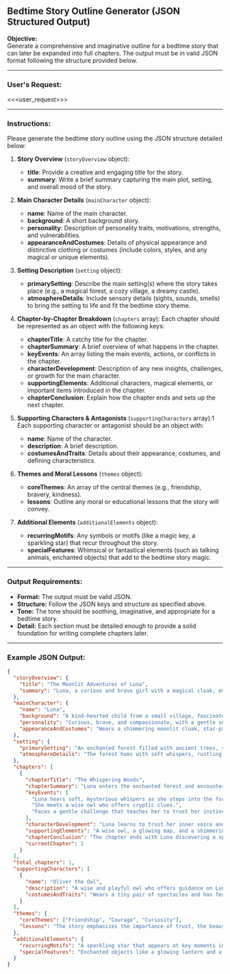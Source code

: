 ## Bedtime Story Outline Generator (JSON Structured Output)

**Objective:**  
Generate a comprehensive and imaginative outline for a bedtime story that can later be expanded into full chapters. The output must be in valid JSON format following the structure provided below.

---

### User's Request:
<<<user_request>>>

---

### Instructions:

Please generate the bedtime story outline using the JSON structure detailed below:

1. **Story Overview** (`storyOverview` object):
   - **title**: Provide a creative and engaging title for the story.
   - **summary**: Write a brief summary capturing the main plot, setting, and overall mood of the story.

2. **Main Character Details** (`mainCharacter` object):
   - **name**: Name of the main character.
   - **background**: A short background story.
   - **personality**: Description of personality traits, motivations, strengths, and vulnerabilities.
   - **appearanceAndCostumes**: Details of physical appearance and distinctive clothing or costumes (include colors, styles, and any magical or unique elements).

3. **Setting Description** (`setting` object):
   - **primarySetting**: Describe the main setting(s) where the story takes place (e.g., a magical forest, a cozy village, a dreamy castle).
   - **atmosphereDetails**: Include sensory details (sights, sounds, smells) to bring the setting to life and fit the bedtime story theme.

4. **Chapter-by-Chapter Breakdown** (`chapters` array):
   Each chapter should be represented as an object with the following keys:
   - **chapterTitle**: A catchy title for the chapter.
   - **chapterSummary**: A brief overview of what happens in the chapter.
   - **keyEvents**: An array listing the main events, actions, or conflicts in the chapter.
   - **characterDevelopment**: Description of any new insights, challenges, or growth for the main character.
   - **supportingElements**: Additional characters, magical elements, or important items introduced in the chapter.
   - **chapterConclusion**: Explain how the chapter ends and sets up the next chapter.

5. **Supporting Characters & Antagonists** (`supportingCharacters` array):1
   Each supporting character or antagonist should be an object with:
   - **name**: Name of the character.
   - **description**: A brief description.
   - **costumesAndTraits**: Details about their appearance, costumes, and defining characteristics.

6. **Themes and Moral Lessons** (`themes` object):
   - **coreThemes**: An array of the central themes (e.g., friendship, bravery, kindness).
   - **lessons**: Outline any moral or educational lessons that the story will convey.

7. **Additional Elements** (`additionalElements` object):
   - **recurringMotifs**: Any symbols or motifs (like a magic key, a sparkling star) that recur throughout the story.
   - **specialFeatures**: Whimsical or fantastical elements (such as talking animals, enchanted objects) that add to the bedtime story magic.

---

### Output Requirements:
- **Format:** The output must be valid JSON.
- **Structure:** Follow the JSON keys and structure as specified above.
- **Tone:** The tone should be soothing, imaginative, and appropriate for a bedtime story.
- **Detail:** Each section must be detailed enough to provide a solid foundation for writing complete chapters later.

---

### Example JSON Output:

```json
{
  "storyOverview": {
    "title": "The Moonlit Adventures of Luna",
    "summary": "Luna, a curious and brave girl with a magical cloak, embarks on nightly adventures in an enchanted forest filled with talking animals and hidden secrets."
  },
  "mainCharacter": {
    "name": "Luna",
    "background": "A kind-hearted child from a small village, fascinated by the mysteries of the night.",
    "personality": "Curious, brave, and compassionate, with a gentle sense of humor.",
    "appearanceAndCostumes": "Wears a shimmering moonlit cloak, star-patterned pajamas, and carries a lantern that glows with magical light."
  },
  "setting": {
    "primarySetting": "An enchanted forest filled with ancient trees, sparkling streams, and hidden pathways.",
    "atmosphereDetails": "The forest hums with soft whispers, rustling leaves, and distant calls of nocturnal creatures, creating a magical ambiance."
  },
  "chapters": [
    {
      "chapterTitle": "The Whispering Woods",
      "chapterSummary": "Luna enters the enchanted forest and encounters mysterious whispers that lead her deeper into adventure.",
      "keyEvents": [
        "Luna hears soft, mysterious whispers as she steps into the forest.",
        "She meets a wise owl who offers cryptic clues.",
        "Faces a gentle challenge that teaches her to trust her instincts."
      ],
      "characterDevelopment": "Luna learns to trust her inner voice and the guidance of nature.",
      "supportingElements": "A wise owl, a glowing map, and a shimmering trail.",
      "chapterConclusion": "The chapter ends with Luna discovering a sparkling path that hints at further adventures.",
      "currentChapter": 1
    }
  ],
  "total_chapters": 1,
  "supportingCharacters": [
    {
      "name": "Oliver the Owl",
      "description": "A wise and playful owl who offers guidance on Luna's journey.",
      "costumesAndTraits": "Wears a tiny pair of spectacles and has feathers that shimmer in the moonlight."
    }
  ],
  "themes": {
    "coreThemes": ["Friendship", "Courage", "Curiosity"],
    "lessons": "The story emphasizes the importance of trust, the beauty of nature, and the magic in every adventure."
  },
  "additionalElements": {
    "recurringMotifs": "A sparkling star that appears at key moments in Luna's journey.",
    "specialFeatures": "Enchanted objects like a glowing lantern and a mysterious, magical map."
  }
}
